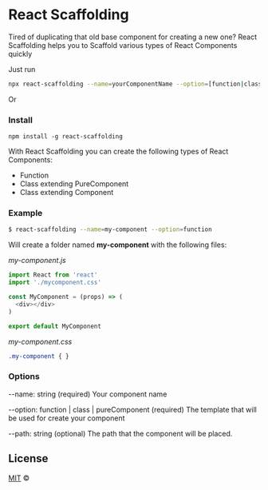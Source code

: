 # React Scaffolding
Tired of duplicating that old base component for creating a new one? React Scaffolding helps you to Scaffold various types of React Components quickly

Just run

```bash
npx react-scaffolding --name=yourComponentName --option=[function|class|pure]
```

Or

### Install
```
npm install -g react-scaffolding
```

With React Scaffolding you can create the following types of React Components:

- Function
- Class extending PureComponent
- Class extending Component

### Example
```bash
$ react-scaffolding --name=my-component --option=function
```

Will create a folder named **my-component** with the following files:

*my-component.js*
```javascript
import React from 'react'
import './mycomponent.css'

const MyComponent = (props) => (
  <div></div>
)

export default MyComponent
```

*my-component.css*

```css
.my-component { }
```

### Options

--name: string (required)
Your component name

--option: function | class | pureComponent (required)
The template that will be used for create your component

--path: string (optional)
The path that  the component will be placed.

## License
[MIT](http://opensource.org/licenses/MIT) ©
